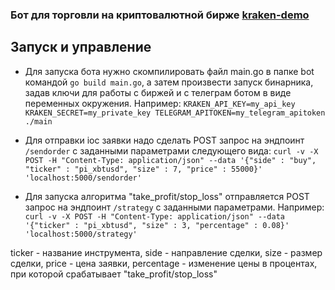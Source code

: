 ### Бот для торговли на криптовалютной бирже [kraken-demo](https://demo-futures.kraken.com/futures/PI_XBTUSD)

## Запуск и управление

* Для запуска бота нужно скомпилировать файл main.go в папке bot командой `go build main.go`, а затем произвести запуск бинарника, задав ключи для работы с биржей и с телеграм ботом в виде переменных окружения. Например:
`KRAKEN_API_KEY=my_api_key KRAKEN_SECRET=my_private_key TELEGRAM_APITOKEN=my_telegram_apitoken ./main`

* Для отправки ioc заявки надо сделать POST запрос на эндпоинт `/sendorder` с заданными параметрами следующего вида:
`curl -v -X POST -H "Content-Type: application/json" --data '{"side" : "buy", "ticker" : "pi_xbtusd", "size" : 7, "price" : 55000}' 'localhost:5000/sendorder'`

* Для запуска алгоритма "take_profit/stop_loss" отправляется POST запрос на эндпоинт `/strategy` с заданными параметрами. Например:
`curl -v -X POST -H "Content-Type: application/json" --data '{"ticker" : "pi_xbtusd", "size" : 3, "percentage" : 0.08}' 'localhost:5000/strategy'`

ticker - название инструмента, side - направление сделки, size - размер сделки, price - цена заявки, percentage - изменение цены в процентах, при которой срабатывает "take_profit/stop_loss"